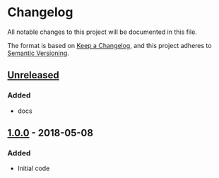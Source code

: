 # Changelog

All notable changes to this project will be documented in this file.

The format is based on [Keep a Changelog][keep-a-changelog],
and this project adheres to [Semantic Versioning][semantic-versioning].

## [Unreleased]

### Added

- docs

## [1.0.0] - 2018-05-08

### Added

- Initial code

[Unreleased]: https://github.com/srveit/state-machine/compare/v1.0.0...HEAD
[1.0.0]: https://github.com/srveit/state-machine/releases/tag/v1.0.0
[keep-a-changelog]: https://keepachangelog.com/en/1.1.0/
[semantic-versioning]: https://semver.org/spec/v2.0.0.html
